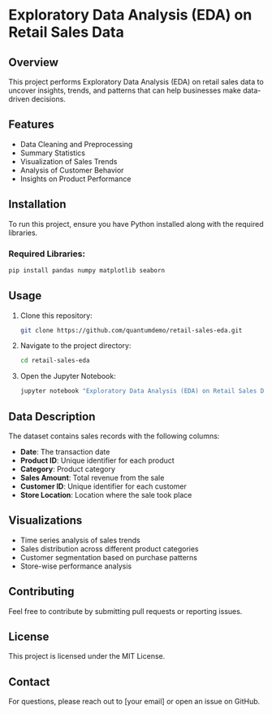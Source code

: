 # Exploratory Data Analysis (EDA) on Retail Sales Data

## Overview
This project performs Exploratory Data Analysis (EDA) on retail sales data to uncover insights, trends, and patterns that can help businesses make data-driven decisions.

## Features
- Data Cleaning and Preprocessing
- Summary Statistics
- Visualization of Sales Trends
- Analysis of Customer Behavior
- Insights on Product Performance

## Installation
To run this project, ensure you have Python installed along with the required libraries.

### Required Libraries:
```bash
pip install pandas numpy matplotlib seaborn
```

## Usage
1. Clone this repository:
   ```bash
   git clone https://github.com/quantumdemo/retail-sales-eda.git
   ```
2. Navigate to the project directory:
   ```bash
   cd retail-sales-eda
   ```
3. Open the Jupyter Notebook:
   ```bash
   jupyter notebook "Exploratory Data Analysis (EDA) on Retail Sales Data.ipynb"
   ```

## Data Description
The dataset contains sales records with the following columns:
- **Date**: The transaction date
- **Product ID**: Unique identifier for each product
- **Category**: Product category
- **Sales Amount**: Total revenue from the sale
- **Customer ID**: Unique identifier for each customer
- **Store Location**: Location where the sale took place

## Visualizations
- Time series analysis of sales trends
- Sales distribution across different product categories
- Customer segmentation based on purchase patterns
- Store-wise performance analysis

## Contributing
Feel free to contribute by submitting pull requests or reporting issues.

## License
This project is licensed under the MIT License.

## Contact
For questions, please reach out to [your email] or open an issue on GitHub.

